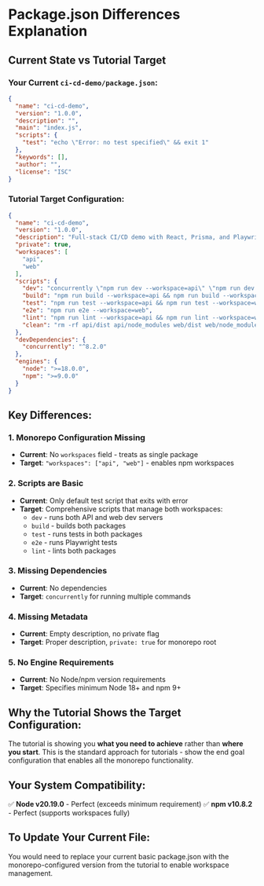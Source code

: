 # Package.json Differences Explanation

## Current State vs Tutorial Target

### Your Current `ci-cd-demo/package.json`:
```json
{
  "name": "ci-cd-demo",
  "version": "1.0.0",
  "description": "",
  "main": "index.js",
  "scripts": {
    "test": "echo \"Error: no test specified\" && exit 1"
  },
  "keywords": [],
  "author": "",
  "license": "ISC"
}
```

### Tutorial Target Configuration:
```json
{
  "name": "ci-cd-demo",
  "version": "1.0.0",
  "description": "Full-stack CI/CD demo with React, Prisma, and Playwright",
  "private": true,
  "workspaces": [
    "api",
    "web"
  ],
  "scripts": {
    "dev": "concurrently \"npm run dev --workspace=api\" \"npm run dev --workspace=web\"",
    "build": "npm run build --workspace=api && npm run build --workspace=web",
    "test": "npm run test --workspace=api && npm run test --workspace=web",
    "e2e": "npm run e2e --workspace=web",
    "lint": "npm run lint --workspace=api && npm run lint --workspace=web",
    "clean": "rm -rf api/dist api/node_modules web/dist web/node_modules node_modules"
  },
  "devDependencies": {
    "concurrently": "^8.2.0"
  },
  "engines": {
    "node": ">=18.0.0",
    "npm": ">=9.0.0"
  }
}
```

## Key Differences:

### 1. **Monorepo Configuration Missing**
- **Current**: No `workspaces` field - treats as single package
- **Target**: `"workspaces": ["api", "web"]` - enables npm workspaces

### 2. **Scripts are Basic**
- **Current**: Only default test script that exits with error
- **Target**: Comprehensive scripts that manage both workspaces:
  - `dev` - runs both API and web dev servers
  - `build` - builds both packages
  - `test` - runs tests in both packages
  - `e2e` - runs Playwright tests
  - `lint` - lints both packages

### 3. **Missing Dependencies**
- **Current**: No dependencies
- **Target**: `concurrently` for running multiple commands

### 4. **Missing Metadata**
- **Current**: Empty description, no private flag
- **Target**: Proper description, `private: true` for monorepo root

### 5. **No Engine Requirements**
- **Current**: No Node/npm version requirements
- **Target**: Specifies minimum Node 18+ and npm 9+

## Why the Tutorial Shows the Target Configuration:

The tutorial is showing you **what you need to achieve** rather than **where you start**. This is the standard approach for tutorials - show the end goal configuration that enables all the monorepo functionality.

## Your System Compatibility:
✅ **Node v20.19.0** - Perfect (exceeds minimum requirement)
✅ **npm v10.8.2** - Perfect (supports workspaces fully)

## To Update Your Current File:
You would need to replace your current basic package.json with the monorepo-configured version from the tutorial to enable workspace management.

